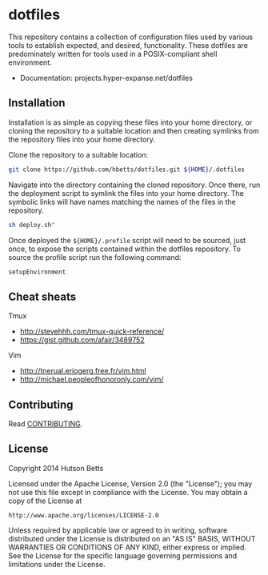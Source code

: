 # dotfiles

This repository contains a collection of configuration files used by various tools to establish expected, and desired, functionality. These dotfiles are predominately written for tools used in a POSIX-compliant shell environment.

* Documentation: projects.hyper-expanse.net/dotfiles

## Installation

Installation is as simple as copying these files into your home directory, or cloning the repository to a suitable location and then creating symlinks from the repository files into your home directory.

Clone the repository to a suitable location:

```bash
git clone https://github.com/hbetts/dotfiles.git ${HOME}/.dotfiles
```

Navigate into the directory containing the cloned repository. Once there, run the deployment script to symlink the files into your home directory. The symbolic links will have names matching the names of the files in the repository.

```bash
sh deploy.sh"
```

Once deployed the `${HOME}/.profile` script will need to be sourced, just once, to expose the scripts contained within the dotfiles repository. To source the profile script run the following command:

```bash
setupEnvironment
```

## Cheat sheats

Tmux

* http://stevehhh.com/tmux-quick-reference/
* https://gist.github.com/afair/3489752

Vim

* http://tnerual.eriogerg.free.fr/vim.html
* http://michael.peopleofhonoronly.com/vim/

## Contributing

Read [CONTRIBUTING](CONTRIBUTING.md).

## License

Copyright 2014 Hutson Betts

Licensed under the Apache License, Version 2.0 (the "License");
you may not use this file except in compliance with the License.
You may obtain a copy of the License at

	http://www.apache.org/licenses/LICENSE-2.0

Unless required by applicable law or agreed to in writing, software
distributed under the License is distributed on an "AS IS" BASIS,
WITHOUT WARRANTIES OR CONDITIONS OF ANY KIND, either express or implied.
See the License for the specific language governing permissions and
limitations under the License.
